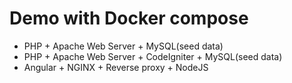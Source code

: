 # Demo with Docker compose
* PHP + Apache Web Server + MySQL(seed data)
* PHP + Apache Web Server + CodeIgniter + MySQL(seed data)
* Angular + NGINX + Reverse proxy + NodeJS
